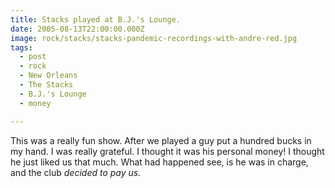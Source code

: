 ```yaml
---
title: Stacks played at B.J.'s Lounge.
date: 2005-08-13T22:00:00.000Z
image: rock/stacks/stacks-pandemic-recordings-with-andre-red.jpg
tags:
  - post 
  - rock
  - New Orleans
  - The Stacks
  - B.J.'s Lounge
  - money

---
```


This was a really fun show. After we played a guy put a hundred bucks in my hand. I was really grateful. I thought it was his personal money! I thought he just liked us that much. What had happened see, is he was in charge, and the club _decided to pay us._
